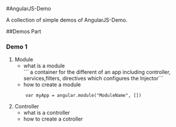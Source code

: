 
#AngularJS-Demo


A collection of simple demos of AngularJS-Demo.

##Demos Part

### Demo 1

1. Module
	* what is a module  
	´´´
	a container for the different of an app including controller, services,filters, directives which configures the Injector´´´
	* how to create a module  
	```
		var myApp = angular.module("ModuleName", [])
	```
2. Controller
    * what is a controller
	* how to create a cotroller



